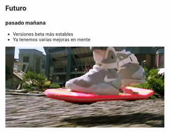 ## Futuro

### pasado mañana

* Versiones beta más estables
* Ya tenemos varias mejoras en mente<!-- .element: class="fragment" data-fragment-index="1" -->

[fut]: images/future.gif
![demo][fut]<!-- .element: class="fragment" data-fragment-index="1" -->

